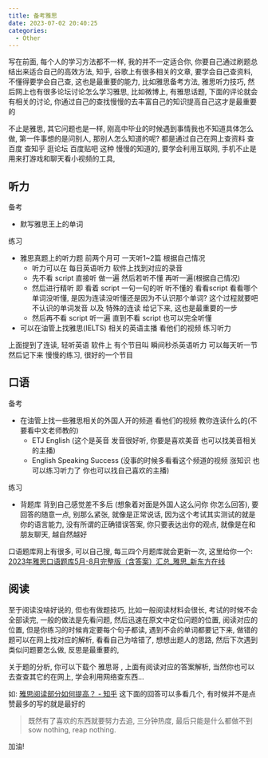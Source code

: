 ```yaml
---
title: 备考雅思
date: 2023-07-02 20:40:25
categories:
  - Other
---
```


写在前面, 每个人的学习方法都不一样, 我的并不一定适合你, 你要自己通过刷题总结出来适合自己的高效方法, 知乎, 谷歌上有很多相关的文章, 要学会自己查资料, 不懂得要学会自己查, 这也是最重要的能力, 比如雅思备考方法, 雅思听力技巧, 然后网上也有很多论坛讨论怎么学习雅思, 比如微博上, 有雅思话题, 下面的评论就会有相关的讨论, 你通过自己的查找慢慢的去丰富自己的知识提高自己这才是最重要的

不止是雅思, 其它问题也是一样, 刚高中毕业的时候遇到事情我也不知道具体怎么做, 第一件事想的是问别人, 那别人怎么知道的呢? 都是通过自己在网上查资料 查百度 查知乎 逛论坛 百度贴吧 这种 慢慢的知道的, 要学会利用互联网, 手机不止是用来打游戏和聊天看小视频的工具, 

## 听力

备考

- 默写雅思王上的单词

练习

- 雅思真题上的听力题 前两个月可 一天听1~2篇 根据自己情况
  - 听力可以在 每日英语听力 软件上找到对应的录音
  - 先不看 script 直接听 做一遍 然后若听不懂 再听一遍(根据自己情况) 
  - 然后进行精听 即 看着 script 一句一句的听 听不懂的 看看script 看看哪个单词没听懂, 是因为连读没听懂还是因为不认识那个单词? 这个过程就要吧不认识的单词发音 以及 特殊的连读 给记下来, 这也是最重要的一步
  - 然后再不看 script 听一遍 直到不看 script 也可以完全听懂 
- 可以在油管上找雅思(IELTS) 相关的英语主播 看他们的视频  练习听力

上面提到了连读, 轻听英语 软件上 有个节目叫 瞬间秒杀英语听力 可以每天听一节 然后记下来 慢慢的练习, 很好的一个节目

## 口语

备考

- 在油管上找一些雅思相关的外国人开的频道 看他们的视频 教你连读什么的(不要看中文老师教的)
  - ETJ English (这个是英音 发音很好听, 你要是喜欢美音 也可以找美音相关的主播)
  - English Speaking Success (没事的时候多看看这个频道的视频 涨知识 也可以练习听力了 你也可以找自己喜欢的主播)

练习

- 背题库 背到自己感觉差不多后 (想象着对面是外国人这么问你 你怎么回答), 要回答的随意一点, 别那么紧张, 就像是正常说话, 因为这个考试其实测试的就是你的语言能力, 没有所谓的正确错误答案, 你只要表达出你的观点, 就像是在和朋友聊天, 越自然越好

口语题库网上有很多, 可以自己搜, 每三四个月题库就会更新一次, 这里给你一个: [2023年雅思口语题库5月-8月完整版（含答案）汇总_雅思_新东方在线](https://ielts.koolearn.com/20230406/859397.html)

## 阅读

至于阅读没啥好说的, 但也有做题技巧, 比如一般阅读材料会很长, 考试的时候不会全部读完, 一般的做法是先看问题, 然后迅速在原文中定位问题的位置, 阅读对应的位置, 但是你练习的时候肯定要每个句子都读, 遇到不会的单词都要记下来, 做错的题可以在网上找对应的解析, 看看自己为啥错了, 想想出题人的思路, 然后下次遇到类似问题要怎么做, 反思是最重要的, 

关于题的分析, 你可以下载个 雅思哥 , 上面有阅读对应的答案解析, 当然你也可以去查查其它的在网上, 学会利用网络查东西...

如: [雅思阅读部分如何提高？ - 知乎](https://www.zhihu.com/question/20834800) 这下面的回答可以多看几个, 有时候并不是点赞最多的写的就是最好的

> 既然有了喜欢的东西就要努力去追, 三分钟热度, 最后只能是什么都做不到 sow nothing, reap nothing.

加油!